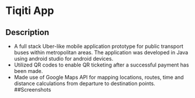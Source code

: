 # Tiqiti App
## Description
-	A full stack Uber-like mobile application prototype for public transport buses within metropolitan areas. The application was developed in Java using android studio for android devices.
-	Utilized QR codes to enable QR ticketing after a successful payment has been made.
-	Made use of Google Maps API for mapping locations, routes, time and distance calculations from departure to destination points.
##Screenshots
